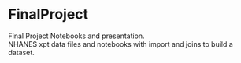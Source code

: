 # FinalProject
Final Project Notebooks and presentation. <br>
NHANES xpt data files and notebooks with import and joins to build a dataset.
